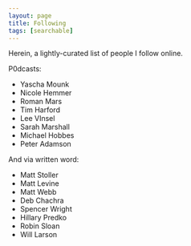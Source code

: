 ```yaml
---
layout: page
title: Following
tags: [searchable]
---
```


Herein, a lightly-curated list of people I follow online.

P0dcasts:

- Yascha Mounk
- Nicole Hemmer
- Roman Mars
- Tim Harford
- Lee VInsel
- Sarah Marshall
- Michael Hobbes
- Peter Adamson

And via written word:

- Matt Stoller
- Matt Levine
- Matt Webb
- Deb Chachra
- Spencer Wright
- Hillary Predko
- Robin Sloan
- Will Larson
